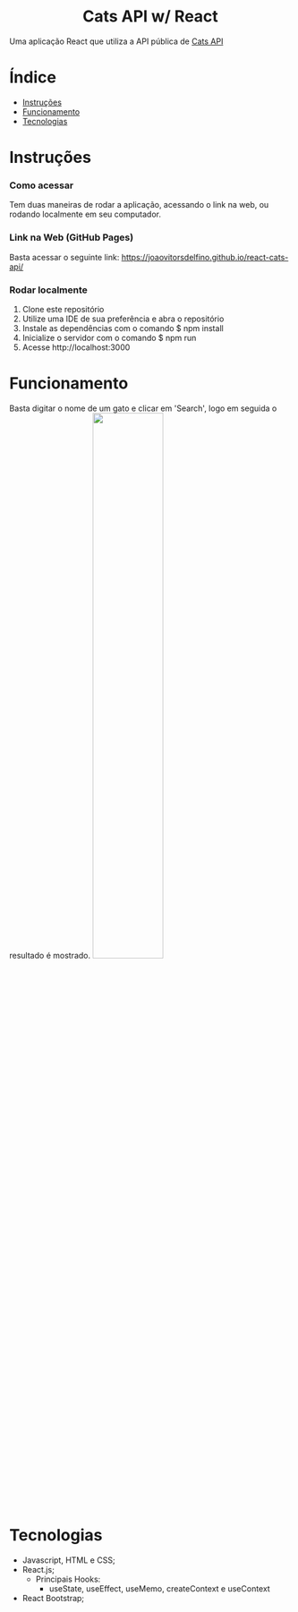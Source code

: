 <h1 align="center"> Cats API w/ React </h1>

Uma aplicação React que utiliza a API pública de <a href='https://api-ninjas.com/api/cats'> Cats API </a>

# Índice

<!--ts-->
   * [Instruções](#Instrucoes)
   * [Funcionamento](#Funcionamento)
   * [Tecnologias](#Tecnologias)
<!--te-->

# Instruções

### Como acessar
Tem duas maneiras de rodar a aplicação, acessando o link na web, ou rodando localmente em seu computador.

### Link na Web (GitHub Pages)
Basta acessar o seguinte link: https://joaovitorsdelfino.github.io/react-cats-api/

### Rodar localmente
1. Clone este repositório
2. Utilize uma IDE de sua preferência e abra o repositório
3. Instale as dependências com o comando $ npm install
4. Inicialize o servidor com o comando $ npm run
5. Acesse http://localhost:3000

# Funcionamento
  Basta digitar o nome de um gato e clicar em 'Search', logo em seguida o resultado é mostrado.
    <img src="https://github.com/JoaoVitorSDelfino/react-cats-api/assets/103132209/13011d4f-d76d-4726-867e-0e8fd30646f8" width="50%">

# Tecnologias
- Javascript, HTML e CSS;
- React.js;
  - Principais Hooks:
      - useState, useEffect, useMemo, createContext e useContext
- React Bootstrap;
